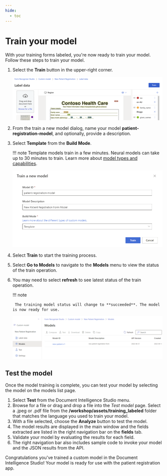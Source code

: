 ```yaml
---
hide:
  - toc
---
```


# Train your model

With your training forms labeled, you're now ready to train your model. Follow these steps to train your model.

1. Select the **Train** button in the upper-right corner.

    ![image shows the train form button](./img/train-form-model.png)

1. From the train a new model dialog, name your model **patient-registration-model**, and optionally, provide a description.
1. Select **Template** from the **Build Mode**.

    !!! note
        Template models train in a few minutes. Neural models can take up to 30 minutes to train. Learn more about [model types and capabilities](https://docs.microsoft.com/azure/applied-ai-services/form-recognizer/concept-custom?WT.mc_id=aiml-77396-cxa).

    ![Train model dialog](./img/train-model-dialog.png)

1. Select **Train** to start the training process.
1. Select **Go to Models** to navigate to the **Models** menu to view the status of the train operation.
1. You may need to select **refresh** to see latest status of the train operation.

    !!! note

        The training model status will change to **succeeded**. The model is now ready for use.

    ![Train model status](./img/train-model-status.png)

## Test the model

Once the model training is complete, you can test your model by selecting the model on the models list page.

1. Select **Test** from the Document Intelligence Studio menu.
1. Browse for a file or drag and drop a file into the *Test model* page. Select a .jpeg or .pdf file from the **/workshop/assets/training_labeled** folder that matches the language you used to train your model.
1. With a file selected, choose the **Analyze** button to test the model.
1. The model results are displayed in the main window and the fields extracted are listed in the right navigation bar on the **fields** tab.
1. Validate your model by evaluating the results for each field.
1. The right navigation bar also includes sample code to invoke your model and the JSON results from the API.

Congratulations you've trained a custom model in the Document Intelligence Studio! Your model is ready for use with the patient registration app.
